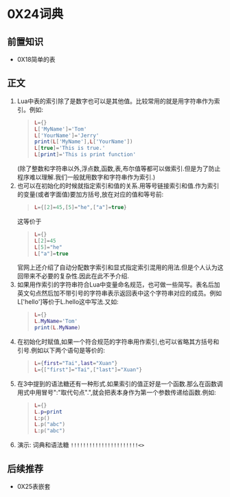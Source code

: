 # 0X24词典

## 前置知识

* 0X18简单的表

## 正文

1. Lua中表的索引除了是数字也可以是其他值。比较常用的就是用字符串作为索引。例如:
    >```lua
    >L={}
    >L['MyName']='Tom'
    >L['YourName']='Jerry'
    >print(L['MyName'],L['YourName'])
    >L[true]='This is true.'
    >L[print]='This is print function'
    >```
    (除了整数和字符串以外,浮点数,函数,表,布尔值等都可以做索引.但是为了防止程序难以理解.我们一般就用数字和字符串作为索引.)
2. 也可以在初始化的时候就指定索引和值的关系.用等号链接索引和值.作为索引的变量(或者字面值)要加方括号,放在对应的值和等号前:
    >```lua
    >L={[2]=45,[5]="he",["a"]=true}
    >```
    这等价于
    >```lua
    >L={}
    >L[2]=45
    >L[5]="he"
    >L["a"]=true
    >```
    官网上还介绍了自动分配数字索引和显式指定索引混用的用法.但是个人认为这回带来不必要的复杂性.因此在此不予介绍.
3. 如果用作索引的字符串符合Lua中变量命名规范，也可做一些简写。表名后加英文句点然后加不带引号的字符串表示返回表中这个字符串对应的成员。例如L['hello']等价于L.hello这中写法.又如:
    >```lua
    >L={}
    >L.MyName='Tom'
    >print(L.MyName)
    >```
4. 在初始化时赋值,如果一个符合规范的字符串用作索引,也可以省略其方括号和引号.例如以下两个语句是等价的:
    >```lua
    >L={first="Tai",last="Xuan"}
    >L={["first"]="Tai",["last"]="Xuan"}
    >```
5. 在3中提到的语法糖还有一种形式.如果索引的值正好是一个函数.那么在函数调用式中用冒号":"取代句点".",就会把表本身作为第一个参数传递给函数.例如:
    >```lua
    >L={}
    >L.p=print
    >L:p()
    >L.p("abc")
    >L:p("abc")
    >```
6. 演示: 词典和语法糖  `!!!!!!!!!!!!!!!!!!!!!!<>`

## 后续推荐

* 0X25表嵌套
